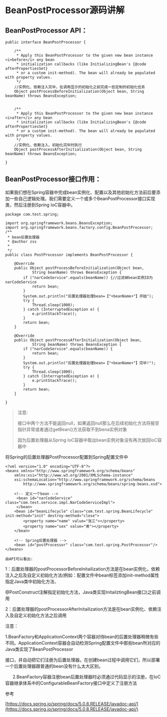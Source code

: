 # BeanPostProcessor源码讲解

## BeanPostProcessor API：

```
public interface BeanPostProcessor {  

    /** 
     * Apply this BeanPostProcessor to the given new bean instance <i>before</i> any bean 
     * initialization callbacks (like InitializingBean's {@code afterPropertiesSet} 
     * or a custom init-method). The bean will already be populated with property values.    
     */  
    //实例化、依赖注入完毕，在调用显示的初始化之前完成一些定制的初始化任务  
    Object postProcessBeforeInitialization(Object bean, String beanName) throws BeansException;  


    /** 
     * Apply this BeanPostProcessor to the given new bean instance <i>after</i> any bean 
     * initialization callbacks (like InitializingBean's {@code afterPropertiesSet}   
     * or a custom init-method). The bean will already be populated with property values.       
     */  
    //实例化、依赖注入、初始化完毕时执行  
    Object postProcessAfterInitialization(Object bean, String beanName) throws BeansException;  

}
```

## **BeanPostProcessor接口作用：**

如果我们想在Spring容器中完成bean实例化、配置以及其他初始化方法前后要添加一些自己逻辑处理。我们需要定义一个或多个BeanPostProcessor接口实现类，然后注册到Spring IoC容器中。

```
package com.test.spring;

import org.springframework.beans.BeansException;
import org.springframework.beans.factory.config.BeanPostProcessor;
/**
 * bean后置处理器
 * @author zss
 *
 */
public class PostProcessor implements BeanPostProcessor {

    @Override
    public Object postProcessBeforeInitialization(Object bean,
            String beanName) throws BeansException {
        if ("narCodeService".equals(beanName)) {//过滤掉bean实例ID为narCodeService
            return bean;
        }
        System.out.println("后置处理器处理bean=【"+beanName+"】开始");
        try {
            Thread.sleep(1000);
        } catch (InterruptedException e) {
            e.printStackTrace();
        }
        return bean;
    }

    @Override
    public Object postProcessAfterInitialization(Object bean,
            String beanName) throws BeansException {
        if ("narCodeService".equals(beanName)) {
            return bean;
        }
        System.out.println("后置处理器处理bean=【"+beanName+"】完毕!");
        try {
            Thread.sleep(1000);
        } catch (InterruptedException e) {
            e.printStackTrace();
        }
        return bean;
    }

}
```

> 注意:
>
> 接口中两个方法不能返回null，如果返回null那么在后续初始化方法将报空指针异常或者通过getBean\(\)方法获取不到bena实例对象
>
> 因为后置处理器从Spring IoC容器中取出bean实例对象没有再次放回IoC容器中

将Spring的后置处理器PostProcessor配置到Spring配置文件中

```
<?xml version="1.0" encoding="UTF-8"?>
<beans xmlns="http://www.springframework.org/schema/beans"
    xmlns:xsi="http://www.w3.org/2001/XMLSchema-instance"
    xsi:schemaLocation="http://www.springframework.org/schema/beans
        http://www.springframework.org/schema/beans/spring-beans.xsd">

    <!-- 定义一个bean -->
     <bean id="narCodeService" class="com.test.service.impl.NarCodeServiceImpl">
     </bean>
    <bean id="beanLifecycle" class="com.test.spring.BeanLifecycle" init-method="init" destroy-method="close">
        <property name="name" value="张三"></property>
        <property name="sex" value="男"></property>
    </bean>

    <!-- Spring后置处理器 -->
    <bean id="postProcessor" class="com.test.spring.PostProcessor"/>
</beans>
```

```
由API可以看出:
```

  


1：后置处理器的postProcessorBeforeInitailization方法是在bean实例化，依赖注入之后及自定义初始化方法\(例如：配置文件中bean标签添加init-method属性指定Java类中初始化方法、

  


@PostConstruct注解指定初始化方法，Java类实现InitailztingBean接口\)之前调用

  


2：后置处理器的postProcessorAfterInitailization方法是在bean实例化、依赖注入及自定义初始化方法之后调用

  


  


注意：

  


   1.BeanFactory和ApplicationContext两个容器对待bean的后置处理器稍微有些不同。ApplicationContext容器会自动检测Spring配置文件中那些bean所对应的Java类实现了BeanPostProcessor

  


接口，并自动把它们注册为后置处理器。在创建bean过程中调用它们，所以部署一个后置处理器跟普通的bean没有什么太大区别。

  


      2.BeanFactory容器注册bean后置处理器时必须通过代码显示的注册，在IoC容器继承体系中的ConfigurableBeanFactory接口中定义了注册方法

参考

[https://docs.spring.io/spring/docs/5.0.8.RELEASE/javadoc-api/](https://docs.spring.io/spring/docs/5.0.8.RELEASE/javadoc-api/)


